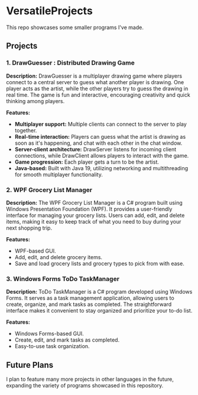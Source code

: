 # VersatileProjects
This repo showcases some smaller programs I've made.

## Projects

### 1. DrawGuesser : Distributed Drawing Game

**Description:**
DrawGuesser is a multiplayer drawing game where players connect to a central server to guess what another player is drawing. One player acts as the artist, while the other players try to guess the drawing in real time. The game is fun and interactive, encouraging creativity and quick thinking among players.

**Features:**
- **Multiplayer support:** Multiple clients can connect to the server to play together.
- **Real-time interaction:** Players can guess what the artist is drawing as soon as it's happening, and chat with each other in the chat window.
- **Server-client architecture:** DrawServer listens for incoming client connections, while DrawClient allows players to interact with the game.
- **Game progression:** Each player gets a turn to be the artist.
- **Java-based:** Built with Java 19, utilizing networking and multithreading for smooth multiplayer functionality.

### 2. WPF Grocery List Manager

**Description:**
The WPF Grocery List Manager is a C# program built using Windows Presentation Foundation (WPF). It provides a user-friendly interface for managing your grocery lists. Users can add, edit, and delete items, making it easy to keep track of what you need to buy during your next shopping trip.

**Features:**
- WPF-based GUI.
- Add, edit, and delete grocery items.
- Save and load grocery lists and grocery types to pick from with ease.

### 3. Windows Forms ToDo TaskManager

**Description:**
ToDo TaskManager is a C# program developed using Windows Forms. It serves as a task management application, allowing users to create, organize, and mark tasks as completed. The straightforward interface makes it convenient to stay organized and prioritize your to-do list.

**Features:**
- Windows Forms-based GUI.
- Create, edit, and mark tasks as completed.
- Easy-to-use task organization.

## Future Plans

I plan to feature many more projects in other languages in the future, expanding the variety of programs showcased in this repository.
